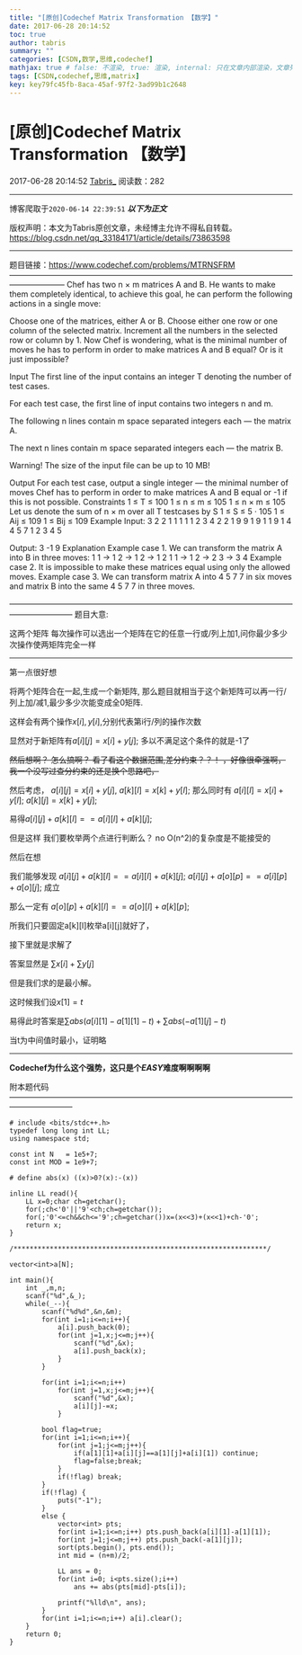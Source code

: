```yaml
---
title: "[原创]Codechef Matrix Transformation 【数学】"
date: 2017-06-28 20:14:52
toc: true
author: tabris
summary: ""
categories: [CSDN,数学,思维,codechef]
mathjax: true # false: 不渲染, true: 渲染, internal: 只在文章内部渲染，文章列表中不渲染
tags: [CSDN,codechef,思维,matrix]
key: key79fc45fb-8aca-45af-97f2-3ad99b1c2648
---
```


# [原创]Codechef Matrix Transformation 【数学】

2017-06-28 20:14:52  [Tabris_](https://me.csdn.net/qq_33184171) 阅读数：282

---

博客爬取于`2020-06-14 22:39:51`
***以下为正文***

版权声明：本文为Tabris原创文章，未经博主允许不得私自转载。
https://blog.csdn.net/qq_33184171/article/details/73863598

<!-- more -->

---

题目链接：https://www.codechef.com/problems/MTRNSFRM
———————————————————————————————————————————
Chef has two n × m matrices A and B. He wants to make them completely identical, to achieve this goal, he can perform the following actions in a single move:

Choose one of the matrices, either A or B.
Choose either one row or one column of the selected matrix.
Increment all the numbers in the selected row or column by 1.
Now Chef is wondering, what is the minimal number of moves he has to perform in order to make matrices A and B equal? Or is it just impossible?

Input
The first line of the input contains an integer T denoting the number of test cases.

For each test case, the first line of input contains two integers n and m.

The following n lines contain m space separated integers each ― the matrix A.

The next n lines contain m space separated integers each ― the matrix B. 

Warning! The size of the input file can be up to 10 MB!

Output
For each test case, output a single integer ― the minimal number of moves Chef has to perform in order to make matrices A and B equal or -1 if this is not possible.
Constraints
1 ≤ T ≤ 100
1 ≤ n ≤ m ≤ 105
1 ≤ n × m ≤ 105
Let us denote the sum of n × m over all T testcases by S
1 ≤ S ≤ 5 · 105
1 ≤ Aij ≤ 109
1 ≤ Bij ≤ 109
Example
Input:
3
2 2
1 1
1 1
1 2
3 4
2 2
1 9
9 1
9 1
1 9
1 4
4 5 7 1
2 3 4 5

Output:
3
-1
9
Explanation
Example case 1. We can transform the matrix A into B in three moves:
1 1   ->   1 2   ->   1 2   ->   1 2
1 1   ->   1 2   ->   2 3   ->   3 4
Example case 2. It is impossible to make these matrices equal using only the allowed moves.
Example case 3. We can transform matrix A into 4 5 7 7 in six moves and matrix B into the same 4 5 7 7 in three moves.

————————————————————————————————————————————
题目大意:

这两个矩阵 每次操作可以选出一个矩阵在它的任意一行或/列上加1,问你最少多少次操作使两矩阵完全一样


----

第一点很好想

将两个矩阵合在一起,生成一个新矩阵, 那么题目就相当于这个新矩阵可以再一行/列上加/减$1$,最少多少次能变成全0矩阵.

这样会有两个操作$x[i],y[i]$,分别代表第i行/列的操作次数

显然对于新矩阵有$a[i][j]=x[i]+y[j];$
多以不满足这个条件的就是-1了 

~~然后想啊？  怎么搞啊？  看了看这个数据范围,差分约束？？！  ，好像很牵强啊， 我一个没写过查分约束的还是换个思路吧，~~

然后考虑，
$a[i][j]=x[i]+y[j],$
$a[k][l]=x[k]+y[l];$
那么同时有
$a[i][l]=x[i]+y[l];$
$a[k][j]=x[k]+y[j];$

易得$a[i][j]+a[k][l]==a[i][l]+a[k][j];$

但是这样 我们要枚举两个点进行判断么？ no O(n^2)的复杂度是不能接受的

然后在想

我们能够发现
$a[i][j]+a[k][l]==a[i][l]+a[k][j];$
$a[i][j]+a[o][p]==a[i][p]+a[o][j];$
成立

那么一定有
$a[o][p]+a[k][l]==a[o][l]+a[k][p];$

所我们只要固定a[k][l]枚举a[i][j]就好了，


接下里就是求解了

答案显然是 $\sum x[i]+\sum y[j]$

但是我们求的是最小解。

这时候我们设$x[1]=t$

易得此时答案是$\sum abs(a[i][1] - a[1][1] - t)+\sum abs( - a[1][j] - t)$

当t为中间值时最小，证明略


---
**Codechef为什么这个强势，这只是个*EASY*难度啊啊啊啊**

附本题代码
————————————————————————————————————————————
```
# include <bits/stdc++.h>
typedef long long int LL;
using namespace std;

const int N   = 1e5+7;
const int MOD = 1e9+7;

# define abs(x) ((x)>0?(x):-(x))

inline LL read(){
    LL x=0;char ch=getchar();
    for(;ch<'0'||'9'<ch;ch=getchar());
    for(;'0'<=ch&&ch<='9';ch=getchar())x=(x<<3)+(x<<1)+ch-'0';
    return x;
}

/***************************************************************/

vector<int>a[N];

int main(){
    int _,m,n;
    scanf("%d",&_);
    while(_--){
        scanf("%d%d",&n,&m);
        for(int i=1;i<=n;i++){
            a[i].push_back(0);
            for(int j=1,x;j<=m;j++){
                scanf("%d",&x);
                a[i].push_back(x);
            }
        }

        for(int i=1;i<=n;i++)
            for(int j=1,x;j<=m;j++){
                scanf("%d",&x);
                a[i][j]-=x;
            }

        bool flag=true;
        for(int i=1;i<=n;i++){
            for(int j=1;j<=m;j++){
                if(a[1][1]+a[i][j]==a[1][j]+a[i][1]) continue;
                flag=false;break;
            }
            if(!flag) break;
        }
        if(!flag) {
            puts("-1");
        }
        else {
            vector<int> pts;
            for(int i=1;i<=n;i++) pts.push_back(a[i][1]-a[1][1]);
            for(int j=1;j<=m;j++) pts.push_back(-a[1][j]);
            sort(pts.begin(), pts.end());
            int mid = (n+m)/2;

            LL ans = 0;
            for(int i=0; i<pts.size();i++)
                ans += abs(pts[mid]-pts[i]);

            printf("%lld\n", ans);
        }
        for(int i=1;i<=n;i++) a[i].clear();
    }
    return 0;
}

```